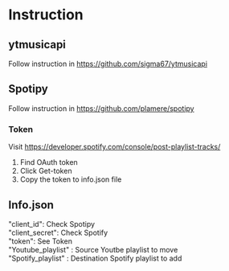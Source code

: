 # Instruction

## ytmusicapi 
Follow instruction in 
https://github.com/sigma67/ytmusicapi
<br>
## Spotipy 
Follow instruction in 
https://github.com/plamere/spotipy

### Token

Visit https://developer.spotify.com/console/post-playlist-tracks/ <br>

1. Find OAuth token 
2. Click Get-token
3. Copy the token to info.json file

## Info.json

"client_id": Check Spotipy <br>
"client_secret": Check Spotify <br>
"token": See Token <br>
"Youtube_playlist" : Source Youtbe playlist to move <br>
"Spotify_playlist" : Destination Spotify playlist to add <br>